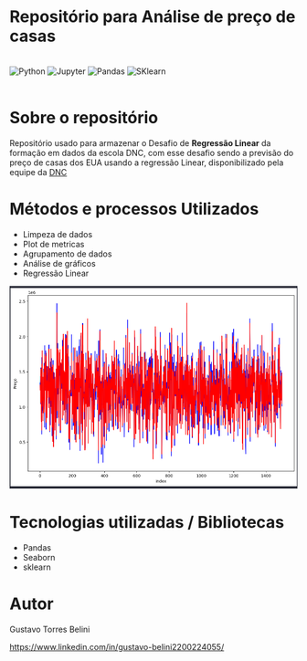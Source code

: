 # Repositório para Análise de preço de casas

<div style= 'display: inline_block'><br/>
    <img alt='Python' src='https://img.shields.io/badge/python-3670A0?style=for-the-badge&logo=python&logoColor=ffdd54'>
    <img alt='Jupyter' src='https://img.shields.io/badge/jupyter-%23FA0F00.svg?style=for-the-badge&logo=jupyter&logoColor=white'>
    <img alt='Pandas' src='https://img.shields.io/badge/pandas-%23150458.svg?style=for-the-badge&logo=pandas&logoColor=white'>
    <img alt='SKlearn' src='https://img.shields.io/badge/scikit--learn-%23F7931E.svg?style=for-the-badge&logo=scikit-learn&logoColor=white'>

</div><br>



# Sobre o repositório
Repositório usado para armazenar o Desafio de  **Regressão Linear** da formação em dados da escola DNC, com esse desafio sendo a previsão do preço de casas dos EUA usando a regressão Linear, disponibilizado pela equipe da [DNC](https://www.escoladnc.com.br/ "Site da DNC")

# Métodos e processos Utilizados 
- Limpeza de dados
- Plot de metricas
- Agrupamento de dados
- Análise de gráficos
- Regressão Linear

![Dashboard BI](https://github.com/GTBelini22/DataChalleng_Usa_housing_Regressao_linear/blob/main/assets/Analise%20de%20preco.png)

# Tecnologias utilizadas / Bibliotecas
- Pandas
- Seaborn
- sklearn


# Autor

Gustavo Torres Belini

https://www.linkedin.com/in/gustavo-belini2200224055/
